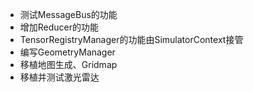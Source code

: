 - 测试MessageBus的功能
- 增加Reducer的功能
- TensorRegistryManager的功能由SimulatorContext接管
- 编写GeometryManager
- 移植地图生成、Gridmap
- 移植并测试激光雷达
